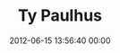 ---
title: "Ty Paulhus"
date: 2012-06-15 13:56:40 00:00
permalink: /typ0
twitter: "typaulhus"
likes: [312,860,125,1044,851,25,1023,1375,1400,1072,481,932,1365,1270,1246,1005,1004,147,1387,402,134,1126,111,73,618,723,876,1429,961,1168,1170,1175,1750]
id: 1037
gravatar: "http://www.gravatar.com/avatar/7cee63cf9b6622627f4b1921d2180f99"
---